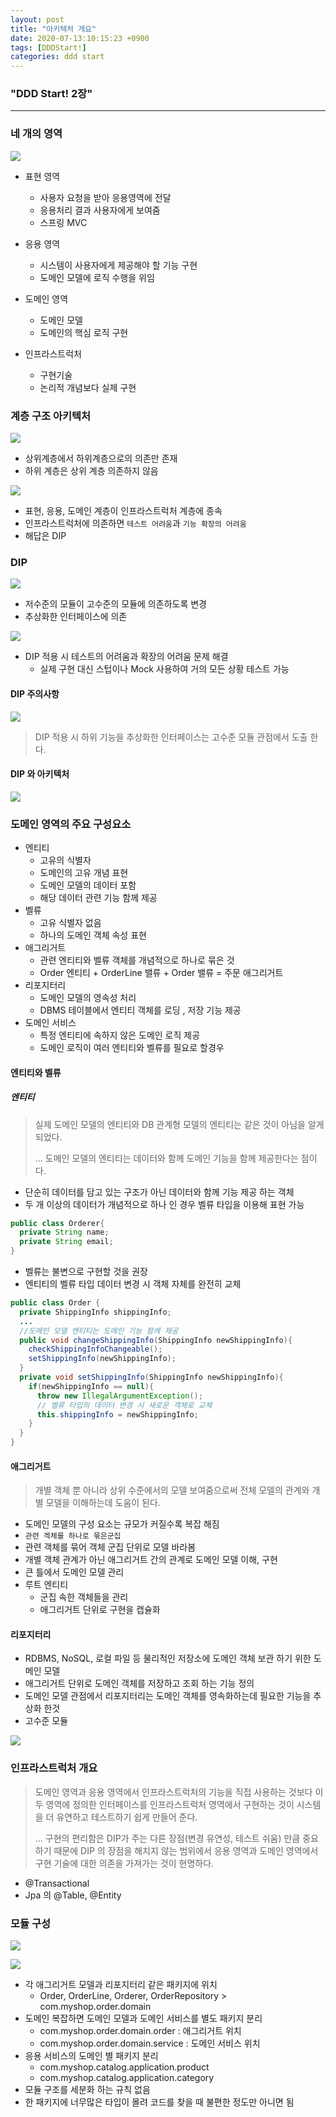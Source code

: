 ```yaml
---
layout: post
title: "아키텍처 개요"
date: 2020-07-13:10:15:23 +0900
tags: [DDDStart!]
categories: ddd start
---
```


### "DDD Start! 2장"

---

### 네 개의 영역

![](1.png)

- 표현 영역
  - 사용자 요청을 받아 응용영역에 전달 
  - 응용처리 결과 사용자에게 보여줌 
  - 스프링 MVC
- 응용 영역 
  - 시스템이 사용자에게 제공해야 할 기능 구현 
  - 도메인 모델에 로직 수행을 위임 
  

- 도메인 영역
  - 도메인 모델
  - 도메인의 핵심 로직 구현 
- 인프라스트럭처
  - 구현기술 
  - 논리적 개념보다 실제 구현 


### 계층 구조 아키텍처 

![](2.png) 

- 상위계층에서 하위계층으로의 의존만 존재 
- 하위 계층은 상위 계층 의존하지 않음 

![](3.png) 

- 표현, 응용, 도메인 계층이 인프라스트럭처 계층에 종속 
- 인프라스트럭처에 의존하면 `테스트 어려움`과 `기능 확장의 어려움` 
- 해답은 DIP

### DIP

![](4.png)

- 저수준의 모듈이 고수준의 모듈에 의존하도록 변경 
- 추상화한 인터페이스에 의존 

![](5.png)

- DIP 적용 시 테스트의 어려움과 확장의 어려움 문제 해결 
  - 실제 구현 대신 스텁이나 Mock 사용하여 거의 모든 상황 테스트 가능 
  
#### DIP 주의사항 

![](6.png)

> DIP 적용 시 하위 기능을 추상화한 인터페이스는 고수준 모듈 관점에서 도출 한다. 

#### DIP 와 아키텍처 

![](7.png)

### 도메인 영역의 주요 구성요소 

- 엔티티
  - 고유의 식별자 
  - 도메인의 고유 개념 표현 
  - 도메인 모델의 데이터 포함 
  - 해당 데이터 관련 기능 함께 제공 
- 벨류
  - 고유 식별자 없음 
  - 하나의 도메인 객체 속성 표현 
- 애그리거트
  - 관련 엔티티와 벨류 객체를 개념적으로 하나로 묶은 것 
  - Order 엔티티 + OrderLine 밸류 + Order 밸류 = 주문 애그리거트 
- 리포지터리
  - 도메인 모델의 영속성 처리 
  - DBMS 테이블에서 엔티티 객체를 로딩 , 저장 기능 제공 
- 도메인 서비스 
  - 특정 엔티티에 속하지 않은 도메인 로직 제공 
  - 도메인 로직이 여러 엔티티와 벨류를 필요로 할경우

#### 엔티티와 벨류 

##### 엔티티

> 실제 도메인 모델의 엔티티와 DB 관계형 모델의 엔티티는 같은 것이 아님을 알게 되었다. 
>
> ... 도메인 모델의 엔티티는 데이터와 함께 도메인 기능을 함께 제공한다는 점이다. 

- 단순히 데이터를 담고 있는 구조가 아닌 데이터와 함께 기능 제공 하는 객체 
- 두 개 이상의 데이터가 개념적으로 하나 인 경우 벨류 타입을 이용해 표현 가능 

```java
public class Orderer{
  private String name;
  private String email;
}
```

- 벨류는 불변으로 구현할 것을 권장 
- 엔티티의 벨류 타입 데이터 변경 시 객체 자체를 완전히 교체 

```java
public class Order {
  private ShippingInfo shippingInfo;
  ...
  //도메인 모델 엔티티는 도메인 기능 함께 제공 
  public void changeShippingInfo(ShippingInfo newShippingInfo){
    checkShippingInfoChangeable();
    setShippingInfo(newShippingInfo);
  }
  private void setShippingInfo(ShippingInfo newShippingInfo){
    if(newShippingInfo == null){
      throw new IllegalArgumentException();
      // 벨류 타입의 데이터 변경 시 새로운 객체로 교체 
      this.shippingInfo = newShippingInfo;
    }
  }
}
```

#### 애그리거트 

> 개별 객체 뿐 아니라 상위 수준에서의 모델 보여줌으로써 전체 모델의 관계와 개별 모델을 이해하는데 도움이 된다.

- 도메인 모델의 구성 요소는 규모가 커질수록 복잡 해짐 
- `관련 겍체를 하나로 묶은군집`
- 관련 객체를 묶어 객체 군집 단위로 모델 바라봄 
- 개별 객체 관계가 아닌 애그리거트 간의 관계로 도메인 모델 이해, 구현 
- 큰 틀에서 도메인 모델 관리 
- 루트 엔티티
  - 군집 속한 객체들을 관리 
  - 애그리거트 단위로 구현을 캡슐화 
  
#### 리포지터리 

- RDBMS, NoSQL, 로컬 파일 등 물리적인 저장소에 도메인 객체 보관 하기 위한 도메인 모델 
- 애그리거트 단위로 도메인 객체를 저장하고 조회 하는 기능 정의 
- 도메인 모델 관점에서 리포지터리는 도메인 객체를 영속화하는데 필요한 기능을 추상화 한것
- 고수준 모듈 

![](8.png)

### 인프라스트럭처 개요 

> 도메인 영역과 응용 영역에서 인프라스트럭처의 기능을 직접 사용하는 것보다 이 두 영역에 정의한 인터페이스를 인프라스트럭처 영역에서 구현하는 것이 시스템을 더 유연하고 테스트하기 쉽게 만들어 준다. 
>
> ... 구현의 편리함은 DIP가 주는 다른 장점(변경 유연성, 테스트 쉬움) 만큼 중요하기 때문에 DIP 의 장점을 해치지 않는 범위에서 응용 영역과 도메인 영역에서 구현 기술에 대한 의존을 가져가는 것이 현명하다. 

- @Transactional 
- Jpa 의 @Table, @Entity

### 모듈 구성 

![](9.png)

![](10.png)


- 각 애그리거트 모델과 리포지터리 같은 패키지에 위치 
  - Order, OrderLine, Orderer, OrderRepository > com.myshop.order.domain 
- 도메인 복잡하면 도메인 모델과 도메인 서비스를 별도 패키지 분리 
  - com.myshop.order.domain.order : 애그리거트 위치 
  - com.myshop.order.domain.service : 도메인 서비스 위치 
- 응용 서비스의 도메인 별 패키지 분리 
  - com.myshop.catalog.application.product
  - com.myshop.catalog.application.category
- 모듈 구조를 세분화 하는 규칙 없음 
- 한 패키지에 너무많은 타입이 몰려 코드를 찾을 때 불편한 정도만 아니면 됨 
